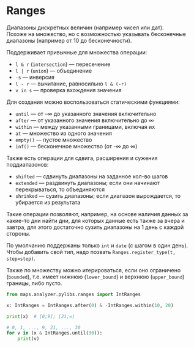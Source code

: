 Ranges
===

Диапазоны дискретных величин (например чисел или дат).<br>
Похоже на множество, но с возможностью указывать бесконечные диапазоны (например от 10 до бесконечности).<br>

Поддерживает привычные для множества операции:
* `l & r` (`intersection`) — пересечение
* `l | r` (`union`) — объединение
* `-s` — инверсия
* `l - r` — вычитание, равносильно `l & (-r)`
* `v in s` — проверка вхождения значения

Для создания можно воспользоваться статическими функциями:
* `until` — от -∞ до указанного значения включительно
* `after` — от указанного значения включительно до ∞
* `within` — между указанными границами, включая их
* `at` — множество из одного значения
* `empty()` — пустое множество
* `inf()` — бесконечное множество (от -∞ до ∞)

Также есть операции для сдвига, расширения и сужения поддиапазонов:
* `shifted` — сдвинуть диапазоны на заданное кол-во шагов
* `extended` — раздвинуть диапазоны; если они начинают перекрываться, то объединяются
* `shrinked` — сузить диапазоны; если диапазон вырождается, то убирается из результата

Такие операции позволяют, например, на основе наличия данных за какие-то дни найти дни, для которых данные есть также за вчера и завтра, для этого достаточно сузить диапазоны на 1 день с каждой стороны.

По умолчанию поддержаны только `int` и `date` (с шагом в один день). Чтобы добавить свой тип, надо позвать `Ranges.register_type(t, step=step)`.

Также по множеству можно итерироваться, если оно ограничено (`bounded`), т.е. имеет нижнюю (`lower_bound`) и верхнюю (`upper_bound`) границы, либо пусто.<br>

```python
from maps.analyzer.pylibs.ranges import IntRanges

x: IntRanges = IntRanges.after(0) & -IntRanges.within(10, 20)

print(x)  # [0;9]; [21;∞)

# 0, 1, ..., 9, 21, ..., 30
for v in (x & IntRanges.until(30)):
    print(v)
```
